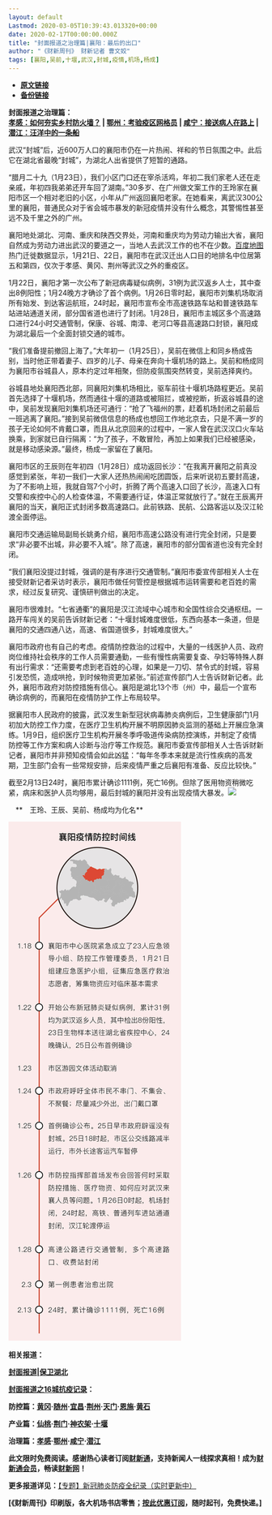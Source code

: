 ```yaml
---
layout: default
Lastmod: 2020-03-05T10:39:43.013320+00:00
date: 2020-02-17T00:00:00.000Z
title: "封面报道之治理篇|襄阳：最后的出口"
author: "《财新周刊》 财新记者 曹文姣"
tags: [襄阳,吴前,十堰,武汉,封城,疫情,机场,杨成]
---
```


* [**原文链接**](http://weekly.caixin.com/2020-02-17/101516425.html)
* [**备份链接**](http://archive.ph/KeHdW)


**封面报道之治理篇：**  
**[孝感：如何夯实乡村防火墙？](http://weekly.caixin.com/2020-02-15/101515712.html) | [鄂州：考验疫区网格员](http://weekly.caixin.com/2020-02-17/101516424.html) | [咸宁：接送病人在路上](http://weekly.caixin.com/2020-02-17/101516427.html) | [潜江：汪洋中的一条船](http://weekly.caixin.com/2020-02-17/101516426.html)**

武汉“封城”后，近600万人口的襄阳市仍在一片热闹、祥和的节日氛围之中。此后它在湖北省最晚“封城”，为湖北人出省提供了短暂的通路。

“腊月二十九（1月23日），我们小区门口还在宰杀活鸡，年初二我们家老人还在走亲戚，年初四我弟弟还开车回了湖南。”30多岁、在广州做文案工作的王玲家在襄阳市区一个相对老旧的小区，小年从广州返回襄阳老家。在她看来，离武汉300公里的襄阳，普通民众对于省会城市暴发的新冠疫情并没有什么概念，其警惕性甚至远不及千里之外的广州。

襄阳地处湖北、河南、重庆和陕西交界处，河南和重庆均为劳动力输出大省，襄阳自然成为劳动力进出武汉的要道之一，当地人去武汉工作的也不在少数。[百度地图](http://www.caixin.com/hot/baiduditu.html)热门迁徙数据显示，1月21日、22日，襄阳市在武汉迁出人口目的地排名中位居第五和第四，仅次于孝感、黄冈、荆州等武汉之外的重疫区。

1月22日，襄阳才第一次公布了新冠病毒疑似病例，31例为武汉返乡人士，其中查出8例阳性；1月24晚方才确诊了首个病例。1月26日零时起，襄阳市刘集机场取消所有始发、到达客运航班，24时起，襄阳市宣布全市高速铁路车站和普速铁路车站进站通道关闭，部分国省道也进行了封闭。1月28日，襄阳市主城区多个高速路口进行24小时交通管制，保康、谷城、南漳、老河口等县高速路口封锁，襄阳成为湖北最后一个全面封锁交通的城市。

“我们准备提前撤回上海了。”大年初一（1月25日），吴前在微信上和同乡杨成告别，当时他正带着妻子、四岁的儿子、母亲在奔向十堰机场的路上。吴前和杨成同为襄阳市谷城县人，原本约定过年相聚，但防疫氛围突然转变，吴前选择爽约。

谷城县地处襄阳西北部，同襄阳刘集机场相比，驱车前往十堰机场路程更近。吴前首先选择了十堰机场，然而通往十堰的道路或被阻拦，或被挖断，折返谷城县的途中，吴前发现襄阳刘集机场还可通行：“抢了飞福州的票，赶着机场封闭之前最后一班逃离了襄阳。”接到吴前微信信息的杨成也想回工作地北京去，只是不满一岁的孩子无论如何不肯戴口罩，而且从北京回来的过程中，一家人曾在武汉汉口火车站换乘，到家就已自行隔离：“为了孩子，不敢冒险，再加上如果我们已经被感染，就是移动感染源。”最终，杨成一家留在了襄阳。

襄阳市区的王辰则在年初四（1月28日）成功返回长沙：“在我离开襄阳之前真没感觉到紧张，年初一我们一大家人还热热闹闹吃团圆饭，后来听说初五要封高速，为了不影响上班，我就自驾7个小时，折腾了两个高速入口回了长沙，高速入口有交警和疾控中心的人检查体温，不需要通行证，体温正常就放行了。”就在王辰离开襄阳的当天，襄阳正式封闭多数高速路口。此前铁路、民航、公路客运以及汉江轮渡全面停运。

襄阳市交通运输局副局长姚勇介绍，襄阳市高速公路没有进行完全封闭，只是要求“非必要不出城，非必要不入城”。除了高速，襄阳市的部分国省道也没有完全封闭。

“我们襄阳没提过封城，强调的是有序进行交通管制。”襄阳市委宣传部相关人士在接受财新记者采访时表示，襄阳市做任何管控是根据城市运转需要和老百姓的需求，经过反复研究、谨慎研判做出的决定。

襄阳市很难封。“七省通衢”的襄阳是汉江流域中心城市和全国性综合交通枢纽。一路开车闯关的吴前告诉财新记者：“十堰封城难度很低，东西向基本一条道，但是襄阳的交通四通八达，高速、省国道很多，封城难度很大。”

襄阳市政府也有自己的考虑。疫情防控救治的过程中，大量的一线医护人员、政府岗位维持社会秩序的工作人员需要通勤，一些有慢性病需要复查、孕妇等特殊人群有出行需求：“还需要考虑到老百姓的心理，如果是一刀切、禁令式的封城，容易引发恐慌，造成哄抢，到时候物资更加紧张。”前述宣传部门人士告诉财新记者。此外，襄阳市政府对防控措施有信心。襄阳是湖北13个市（州）中，最后一个宣布确诊病例的，而襄阳在疫情防护工作上布局较早。

据襄阳市人民政府的披露，武汉发生新型冠状病毒肺炎病例后，卫生健康部门1月初加大防控工作力度，在医疗卫生机构开展不明原因肺炎监测的基础上开展应急演练。1月9日，组织医疗卫生机构开展冬季呼吸道传染病防控演练，并制定了疫情防控等工作方案和病人诊断与治疗等工作规范。襄阳市委宣传部相关人士告诉财新记者，襄阳市并非预知疫情会如此凶猛：“每年冬季本来就是流行性疾病的高发期，卫生部门会有一些常规安排，后来疫情严重之后襄阳有准备、反应比较快。”

截至2月13日24时，襄阳市累计确诊1111例，死亡16例。但除了医用物资稍微吃紧，病床和医护人员均够用，最后封城的襄阳并没有出现疫情大暴发。[![](/images/post/d02a42d9cb3dec9320e5f550278911c7.ico)](http://weekly.caixin.com/2020-02-17/101516425.html)

　**　王玲、王辰、吴前、杨成均为化名**

![襄阳](/images/post/0a57d3324400e303f07035807d9e434b.jpg)

  

**相关报道：**

**[封面报道|保卫湖北](http://weekly.caixin.com/2020-02-14/101515436.html)**

**[封面报道之16城抗疫记录](http://weekly.caixin.com/2020-02-15/101515677.html)：**

**防控篇：[黄冈](http://weekly.caixin.com/2020-02-15/101515683.html)·[随州](http://weekly.caixin.com/2020-02-17/101516393.html)·[宜昌](http://weekly.caixin.com/2020-02-17/101516385.html)·[荆州](http://weekly.caixin.com/2020-02-17/101516414.html)·[天门](http://weekly.caixin.com/2020-02-17/101516415.html)·[恩施](http://weekly.caixin.com/2020-02-17/101516416.html)·[黄石](http://weekly.caixin.com/2020-02-17/101516418.html)**

**产业篇：[仙桃](http://weekly.caixin.com/2020-02-15/101515707.html)·[荆门](http://weekly.caixin.com/2020-02-17/101516362.html)·[神农架](http://weekly.caixin.com/2020-02-17/101516363.html)·[十堰](http://weekly.caixin.com/2020-02-17/101516364.html)**

**治理篇：[孝感](http://weekly.caixin.com/2020-02-15/101515712.html)·[鄂州](http://weekly.caixin.com/2020-02-17/101516424.html)·[咸宁](http://weekly.caixin.com/2020-02-17/101516427.html)·[潜江](http://weekly.caixin.com/2020-02-17/101516426.html)**

**此文限时免费阅读。感谢热心读者订阅[财新通](http://mall.caixin.com/mall/web/product/product.html?id=733&originReferrer=appfree&channelSource=appfree)，支持新闻人一线探求真相！成为[财新通会员](http://mall.caixin.com/mall/web/list/list.html?type=127&originReferrer=appfree&channelSource=appfree)，畅读[财新网](https://datayi.cn/1lnZaaidYRRn)！**

**更多报道详见：**[【专题】新冠肺炎防疫全纪录（实时更新中）](http://m.app.caixin.com/m_topic_detail/1473.html)

**\[《财新周刊》印刷版，各大机场书店零售；[按此优惠订阅](http://mall.caixin.com/mall/web/product/product.html?id=435&channel=1022&channelSource=zkwzdy)，随时起刊，免费快递。\]**

